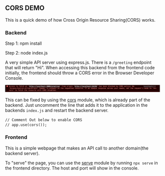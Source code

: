 ## CORS DEMO

This is a quick demo of how Cross Origin Resource Sharing(CORS) works.

### Backend

Step 1: npm install

Step 2: node index.js

A very simple API server using express.js.  There is a `/greeting` endpoint that will return "Hi".  When accessing this backend from the frontend code initially, the frontend should throw a CORS error in the Browser Developer Console.

![cors error](./cors-error.png)

This can be fixed by using the [cors](https://www.npmjs.com/package/cors) module, which is already part of the backend.  Just uncomment the line that adds it to the application in the backends `index.js` and restart the backend server.

```
// Comment Out below to enable CORS
// app.use(cors());
```

### Frontend

This is a simple webpage that makes an API call to another domain(the backend server).

To "serve" the page, you can use the [serve](https://www.npmjs.com/package/serve) module by running `npx serve` in the frontend directory.  The host and port will show in the console.


